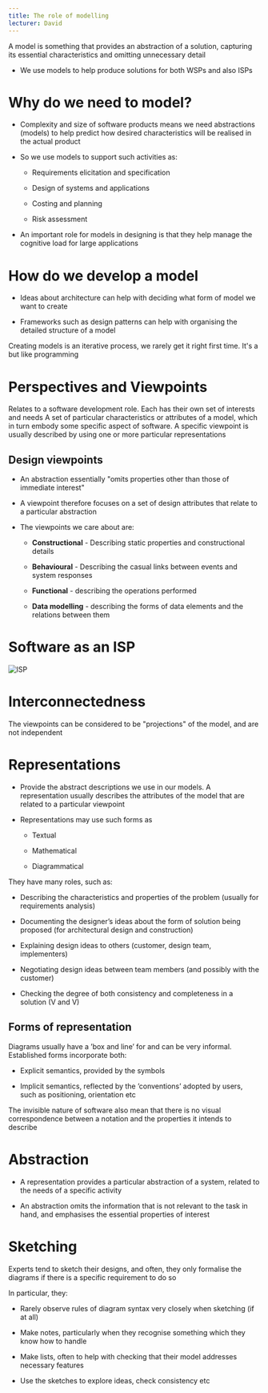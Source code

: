```yaml
---
title: The role of modelling
lecturer: David
---
```


<Definition name="Model">
A model is something that provides an abstraction of a solution, capturing its essential characteristics and omitting unnecessary detail
</Definition>

-   We use models to help produce solutions for both WSPs and also ISPs

# Why do we need to model?

-   Complexity and size of software products means we need abstractions
    (models) to help predict how desired characteristics will be
    realised in the actual product

-   So we use models to support such activities as:

    -   Requirements elicitation and specification

    -   Design of systems and applications

    -   Costing and planning

    -   Risk assessment

-   An important role for models in designing is that they help manage
    the cognitive load for large applications

# How do we develop a model

-   Ideas about architecture can help with deciding what form of model
    we want to create

-   Frameworks such as design patterns can help with organising the
    detailed structure of a model

<Important>
Creating models is an iterative process, we rarely get it right first time. It's a but like programming
</Important>

# Perspectives and Viewpoints

<Definition name="Perspective">
Relates to a software development role. Each has their own set of interests and needs
</Definition>

<Definition name="Viewpoint">
A set of particular characteristics or attributes of a model, which in turn embody some specific aspect of software. A specific viewpoint is usually described by using one or more particular representations
</Definition>

## Design viewpoints

-   An abstraction essentially "omits properties other than those of
    immediate interest"

-   A viewpoint therefore focuses on a set of design attributes that
    relate to a particular abstraction

-   The viewpoints we care about are:

    -   **Constructional** - Describing static properties and
        constructional details

    -   **Behavioural** - Describing the casual links between events and
        system responses

    -   **Functional** - describing the operations performed

    -   **Data modelling** - describing the forms of data elements and
        the relations between them

# Software as an ISP

![ISP](/img/Year_2/Software_Engineering/Modelling/Role/ISP.webp)

# Interconnectedness

The viewpoints can be considered to be "projections" of the model, and
are not independent

# Representations

-   Provide the abstract descriptions we use in our models. A
    representation usually describes the attributes of the model that
    are related to a particular viewpoint

-   Representations may use such forms as

    -   Textual

    -   Mathematical

    -   Diagrammatical

They have many roles, such as:

-   Describing the characteristics and properties of the problem
    (usually for requirements analysis)

-   Documenting the designer’s ideas about the form of solution being
    proposed (for architectural design and construction)

-   Explaining design ideas to others (customer, design team,
    implementers)

-   Negotiating design ideas between team members (and possibly with the
    customer)

-   Checking the degree of both consistency and completeness in a
    solution (V and V)

## Forms of representation

Diagrams usually have a ’box and line’ for and can be very informal.
Established forms incorporate both:

-   Explicit semantics, provided by the symbols

-   Implicit semantics, reflected by the ’conventions’ adopted by users,
    such as positioning, orientation etc

The invisible nature of software also mean that there is no visual
correspondence between a notation and the properties it intends to
describe

# Abstraction

-   A representation provides a particular abstraction of a system,
    related to the needs of a specific activity

-   An abstraction omits the information that is not relevant to the
    task in hand, and emphasises the essential properties of interest

# Sketching

Experts tend to sketch their designs, and often, they only formalise the
diagrams if there is a specific requirement to do so

In particular, they:

-   Rarely observe rules of diagram syntax very closely when sketching
    (if at all)

-   Make notes, particularly when they recognise something which they
    know how to handle

-   Make lists, often to help with checking that their model addresses
    necessary features

-   Use the sketches to explore ideas, check consistency etc
